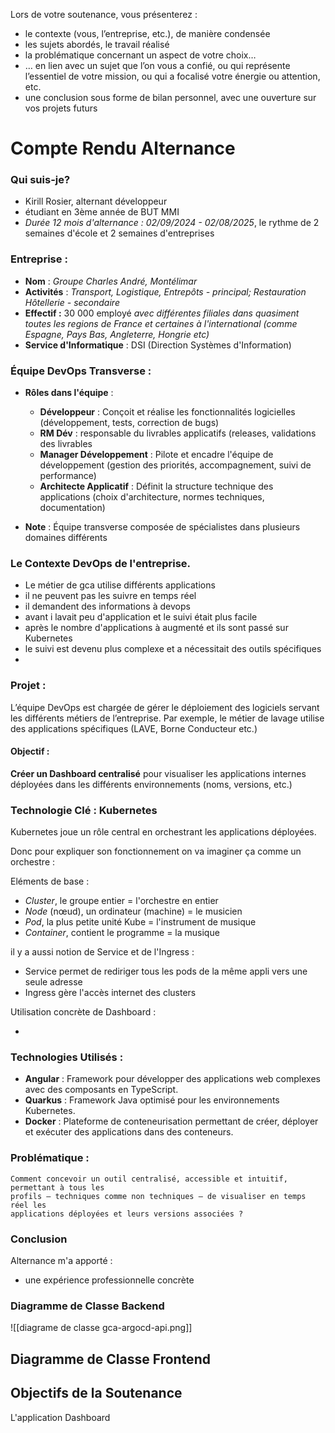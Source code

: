 
Lors de votre soutenance, vous présenterez : 

- le contexte (vous, l’entreprise, etc.), de manière condensée
- les sujets abordés, le travail réalisé
- la problématique concernant un aspect de votre choix…
- … en lien avec un sujet que l’on vous a confié, ou qui représente l’essentiel de votre mission, ou qui a focalisé votre énergie ou attention, etc.
- une conclusion sous forme de bilan personnel, avec une ouverture sur vos projets futurs

# Compte Rendu Alternance



### Qui suis-je?

- Kirill Rosier, alternant développeur
- étudiant en 3ème année de BUT MMI
- *Durée 12 mois d'alternance : 02/09/2024 - 02/08/2025*, le rythme de 2 semaines d'école et 2 semaines d'entreprises
### Entreprise :

- **Nom** : *Groupe Charles André, Montélimar*
- **Activités** : *Transport, Logistique, Entrepôts - principal; Restauration Hôtellerie - secondaire*
- **Effectif :** 30 000 employé *avec différentes filiales dans quasiment toutes les regions de France et certaines à l'international (comme Espagne, Pays Bas, Angleterre, Hongrie etc)*
- **Service d'Informatique** : DSI (Direction Systèmes d'Information)

### Équipe DevOps Transverse :


- **Rôles dans l'équipe** :
    - **Développeur** : Conçoit et réalise les fonctionnalités logicielles (développement, tests, correction de bugs) 
    - **RM Dév** : responsable du livrables applicatifs (releases, validations des livrables
    - **Manager Développement** : Pilote et encadre l'équipe de développement (gestion des priorités, accompagnement, suivi de performance)
    - **Architecte Applicatif** : Définit la structure technique des applications (choix d'architecture, normes techniques, documentation)

- **Note** : Équipe transverse composée de spécialistes dans plusieurs domaines différents



### Le Contexte DevOps de l'entreprise.

- Le métier de gca utilise différents applications
- il ne peuvent pas les suivre en temps réel
- il demandent des informations à devops
- avant i lavait peu d'application et le suivi était plus facile
- après le nombre d'applications à augmenté et ils sont passé sur Kubernetes
- le suivi est devenu plus complexe et a nécessitait des outils spécifiques
- 

### Projet :

L’équipe DevOps est chargée de gérer le déploiement des logiciels servant les différents métiers de l’entreprise. Par exemple, le métier de lavage utilise des applications spécifiques (LAVE, Borne Conducteur etc.)

#### Objectif :
**Créer un Dashboard centralisé** pour visualiser les applications internes déployées dans les différents environnements (noms, versions, etc.)

### Technologie Clé : Kubernetes

Kubernetes joue un rôle central en orchestrant les applications déployées.

Donc pour expliquer son fonctionnement on va imaginer ça comme un orchestre :

Eléments de base :

- *Cluster*, le groupe entier = l'orchestre en entier
- *Node* (nœud), un ordinateur (machine) = le musicien
- *Pod*, la plus petite unité Kube = l'instrument de musique
- *Container*, contient le programme = la musique

il y a aussi notion de Service et de l'Ingress :

- Service permet de rediriger tous les pods de la même appli vers une seule adresse
- Ingress gère l'accès internet des clusters

Utilisation concrète de Dashboard : 

- 


### Technologies Utilisés :

- **Angular** : Framework pour développer des applications web complexes avec des composants en TypeScript.
- **Quarkus** : Framework Java optimisé pour les environnements Kubernetes.
- **Docker** : Plateforme de conteneurisation permettant de créer, déployer et exécuter des applications dans des conteneurs.

### Problématique :

	Comment concevoir un outil centralisé, accessible et intuitif, permettant à tous les 
	profils – techniques comme non techniques – de visualiser en temps réel les 
	applications déployées et leurs versions associées ?

### Conclusion

Alternance m'a apporté : 
- une expérience professionnelle concrète

### Diagramme de Classe Backend

![[diagrame de classe gca-argocd-api.png]]

## Diagramme de Classe Frontend







## Objectifs de la Soutenance 

L'application Dashboard 




































